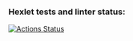### Hexlet tests and linter status:
[![Actions Status](https://github.com/Boarkrat/frontend-project-44/actions/workflows/hexlet-check.yml/badge.svg)](https://github.com/Boarkrat/frontend-project-44/actions)